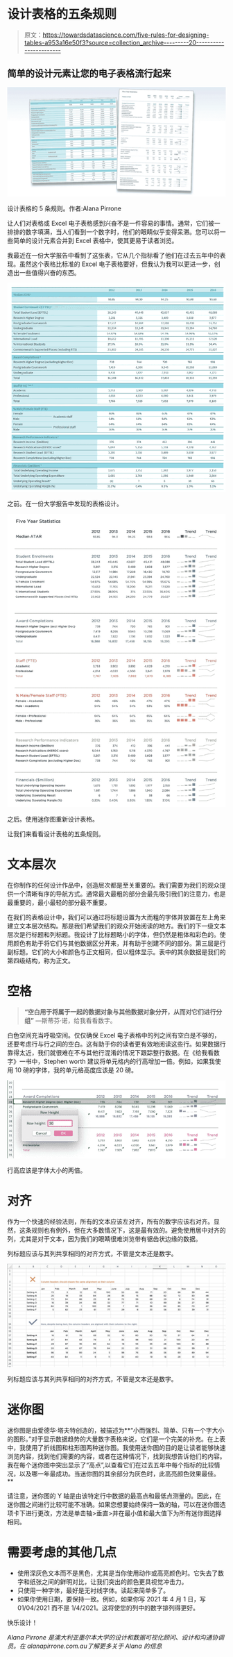 # 设计表格的五条规则

> 原文：<https://towardsdatascience.com/five-rules-for-designing-tables-a953a16e50f3?source=collection_archive---------20----------------------->

## 简单的设计元素让您的电子表格流行起来

![](img/1878612e95710b87678bda16ea41528c.png)

设计表格的 5 条规则。作者:Alana Pirrone

让人们对表格或 Excel 电子表格感到兴奋不是一件容易的事情。通常，它们被一排排的数字填满，当人们看到一个数字时，他们的眼睛似乎变得呆滞。您可以将一些简单的设计元素合并到 Excel 表格中，使其更易于读者浏览。

我最近在一份大学报告中看到了这张表，它从几个指标看了他们在过去五年中的表现。虽然这个表格比标准的 Excel 电子表格要好，但我认为我可以更进一步，创造出一些值得兴奋的东西。

![](img/d6ecce5a02377d53c5bb30619f54d9fb.png)

之前。在一份大学报告中发现的表格设计。

![](img/6d00d9f8ffebd0df553e8f4cf6021047.png)

之后。使用迷你图重新设计表格。

让我们来看看设计表格的五条规则。

# **文本层次**

在你制作的任何设计作品中，创造层次都是至关重要的。我们需要为我们的观众提供一个清晰有序的导航方式。通常最大最粗的部分会最先吸引我们的注意力，也是最重要的，最小最轻的部分最不重要。

在我们的表格设计中，我们可以通过将标题设置为大而粗的字体并放置在左上角来建立文本层次结构。那是我们希望我们的观众开始阅读的地方。我们的下一级文本层次是行标题和列标题。我设计了比标题略小的字体，但仍然是粗体和彩色的。使用颜色有助于将它们与其他数据区分开来，并有助于创建不同的部分。第三层是行副标题。它们的大小和颜色与正文相同，但以粗体显示。表中的其余数据是我们的第四级结构，称为正文。

# 空格

> **“空白用于将属于一起的数据对象与其他数据对象分开，从而对它们进行分组”** —斯蒂芬·诺，给我看看数字。

白色空间充当呼吸空间。仅仅确保 Excel 电子表格中的列之间有空白是不够的，还要考虑行与行之间的空白。这有助于你的读者更有效地阅读这些行。如果数据行靠得太近，我们就很难在不与其他行混淆的情况下跟踪整行数据。在《给我看数字》一书中，Stephen worth 建议将单元格内的行高增加一倍。例如，如果我使用 10 磅的字体，我的单元格高度应该是 20 磅。

![](img/e0d099456d050bb5835b5c14680decbd.png)

行高应该是字体大小的两倍。

# 对齐

作为一个快速的经验法则，所有的文本应该左对齐，所有的数字应该右对齐。显然，这条规则也有例外，但在大多数情况下，这是最有效的。避免使用居中对齐的列，尤其是对于文本，因为我们的眼睛很难浏览带有锯齿状边缘的数据。

列标题应该与其列共享相同的对齐方式，不管是文本还是数字。

![](img/eb1dac4e72d7ae7495751c7bdd35ebcb.png)

列标题应该与其列共享相同的对齐方式，不管是文本还是数字。

# 迷你图

迷你图是由爱德华·塔夫特创造的，被描述为**“小而强烈、简单、只有一个字大小的图形。”对于显示数据趋势的大量数字表格来说，它们是一个完美的补充。在上表中，我使用了折线图和柱形图两种迷你图。我使用迷你图的目的是让读者能够快速浏览内容，找到他们需要的内容，或者在这种情况下，找到我想告诉他们的内容。我在每个迷你图中突出显示了“高点”,以查看它们在过去五年中每个指标的比较情况，以及哪一年最成功。当迷你图的其余部分为灰色时，此高亮颜色效果最佳。**

请注意，迷你图的 Y 轴是由该特定行中数据的最高点和最低点测量的。因此，在迷你图之间进行比较可能不准确。如果您想要始终保持一致的轴，可以在迷你图选项卡下进行更改，方法是单击轴>垂直>并在最小值和最大值下为所有迷你图选择相同。

# 需要考虑的其他几点

*   使用深灰色文本而不是黑色，尤其是当你使用动作或高亮颜色时。它失去了数字和纸张之间的鲜明对比，让我们突出的颜色更具视觉冲击力。
*   只使用一种字体，最好是无衬线字体。读起来简单多了。
*   如果你使用日期，要保持一致。例如，如果你写 2021 年 4 月 1 日，写 01/04/2021 而不是 1/4/2021。这将使您的列中的数字排列得更好。

快乐设计！

*Alana Pirrone 是澳大利亚墨尔本大学的设计和数据可视化顾问、设计和沟通协调员。在 alanapirrone.com.au*[](https://www.alanapirrone.com.au/)*了解更多关于 Alana 的信息*